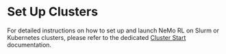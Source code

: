 # Set Up Clusters

For detailed instructions on how to set up and launch NeMo RL on Slurm or Kubernetes clusters, please refer to the dedicated [Cluster Start](../cluster.md) documentation.

